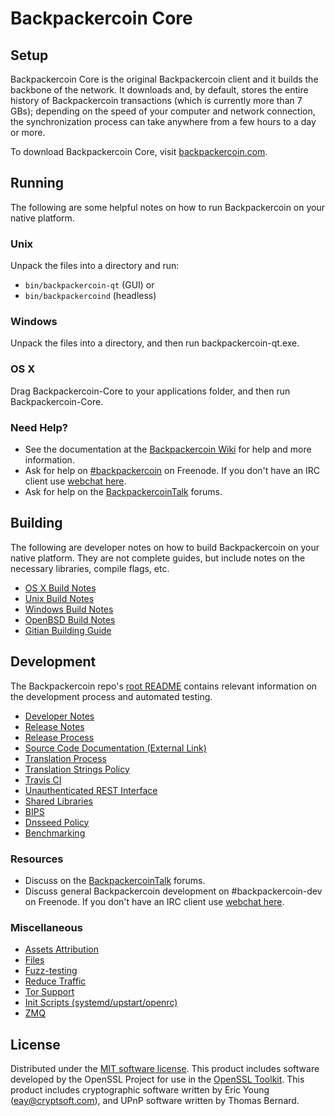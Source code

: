 Backpackercoin Core
=============

Setup
---------------------
Backpackercoin Core is the original Backpackercoin client and it builds the backbone of the network. It downloads and, by default, stores the entire history of Backpackercoin transactions (which is currently more than 7 GBs); depending on the speed of your computer and network connection, the synchronization process can take anywhere from a few hours to a day or more.

To download Backpackercoin Core, visit [backpackercoin.com](https://backpackercoin.com).

Running
---------------------
The following are some helpful notes on how to run Backpackercoin on your native platform.

### Unix

Unpack the files into a directory and run:

- `bin/backpackercoin-qt` (GUI) or
- `bin/backpackercoind` (headless)

### Windows

Unpack the files into a directory, and then run backpackercoin-qt.exe.

### OS X

Drag Backpackercoin-Core to your applications folder, and then run Backpackercoin-Core.

### Need Help?

* See the documentation at the [Backpackercoin Wiki](https://backpackercoin.info/)
for help and more information.
* Ask for help on [#backpackercoin](http://webchat.freenode.net?channels=backpackercoin) on Freenode. If you don't have an IRC client use [webchat here](http://webchat.freenode.net?channels=backpackercoin).
* Ask for help on the [BackpackercoinTalk](https://backpackercointalk.io/) forums.

Building
---------------------
The following are developer notes on how to build Backpackercoin on your native platform. They are not complete guides, but include notes on the necessary libraries, compile flags, etc.

- [OS X Build Notes](build-osx.md)
- [Unix Build Notes](build-unix.md)
- [Windows Build Notes](build-windows.md)
- [OpenBSD Build Notes](build-openbsd.md)
- [Gitian Building Guide](gitian-building.md)

Development
---------------------
The Backpackercoin repo's [root README](/README.md) contains relevant information on the development process and automated testing.

- [Developer Notes](developer-notes.md)
- [Release Notes](release-notes.md)
- [Release Process](release-process.md)
- [Source Code Documentation (External Link)](https://dev.visucore.com/backpackercoin/doxygen/)
- [Translation Process](translation_process.md)
- [Translation Strings Policy](translation_strings_policy.md)
- [Travis CI](travis-ci.md)
- [Unauthenticated REST Interface](REST-interface.md)
- [Shared Libraries](shared-libraries.md)
- [BIPS](bips.md)
- [Dnsseed Policy](dnsseed-policy.md)
- [Benchmarking](benchmarking.md)

### Resources
* Discuss on the [BackpackercoinTalk](https://backpackercointalk.io/) forums.
* Discuss general Backpackercoin development on #backpackercoin-dev on Freenode. If you don't have an IRC client use [webchat here](http://webchat.freenode.net/?channels=backpackercoin-dev).

### Miscellaneous
- [Assets Attribution](assets-attribution.md)
- [Files](files.md)
- [Fuzz-testing](fuzzing.md)
- [Reduce Traffic](reduce-traffic.md)
- [Tor Support](tor.md)
- [Init Scripts (systemd/upstart/openrc)](init.md)
- [ZMQ](zmq.md)

License
---------------------
Distributed under the [MIT software license](/COPYING).
This product includes software developed by the OpenSSL Project for use in the [OpenSSL Toolkit](https://www.openssl.org/). This product includes
cryptographic software written by Eric Young ([eay@cryptsoft.com](mailto:eay@cryptsoft.com)), and UPnP software written by Thomas Bernard.
